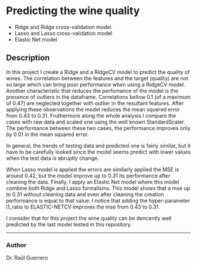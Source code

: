# Predicting the wine quality 
- Ridge and Ridge cross-validation model
- Lasso and Lasso cross-validation model
- Elastic Net model
## Description

In this project I create a Ridge and a RidgeCV model to predict the quality of wines.
The correlation between the features and the target (quality) are not so large which can bring poor performance when using a RidgeCV model.
Another characteristic that reduces the perfomance of the model is the presence of outliers in the dataframe.  Correlations bellow  0.1 (of a maximum of 0.47) are neglected together with outlier in the resultant features. After applying these observations the model reduces the mean squered error from 0.43 to 0.31. Fruthermore along the whole analysis I compare the cases with raw data and scaled one using the well known StandardScaler. The performance between these two cases, the performance improves only by 0.01 in the mean squared error.

In general, the trends of testing data and predicted one is fairly similar, but it have to be carefully looked since the model seems predict with lower values when the test data is abruptly change. 

When Lasso model is applied the errors are similarly applied the MSE is around 0.42, but the model improve up to 0.31 its performance after cleaning the data. Finally, I apply an Elastic Net model where this model combine both Ridge and Lasso formalisms. This model shows that a mse up to 0.31 without cleaning data and even after cleaning the creation performance is equal to that value. I notice that adding the hyper-parameter l1_ratio to ELASTIC-NETCV improves the mse from 0.43 to 0.31.

I consider that for this project the wine quality can be dencently well predicted by the last model tested in this repository.


----
### Author
Dr. Raúl Guerrero
